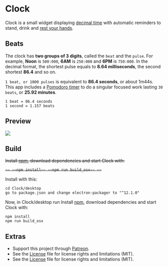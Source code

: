 # Clock

Clock is a small widget displaying [decimal time](http://wiki.xxiivv.com/desamber) with automatic reminders to stand, drink and [rest your hands](https://en.wikipedia.org/wiki/Repetitive_strain_injury).

## Beats

The clock has **two groups of 3 digits**, called the `beat` and the `pulse`. For example, **Noon** is `500:000`, **6AM** is `250:000` and **6PM** is `750:000`. In the decimal format, the shortest pulse equals to **8.64 milliseconds**, the second shortest **86.4** and so on. 

`1 beat, or 1000 pulses` is equivalent to **86.4 seconds**, or about 1m44s. This app includes a [Pomodoro timer](https://en.wikipedia.org/wiki/Pomodoro_Technique) to do a singular focused work lasting `30 beats`, or **25.92 minutes**.

```
1 beat = 86.4 seconds
1 second = 1.157 beats
```

## Preview

<img src='https://raw.githubusercontent.com/hundredrabbits/Clock/master/PREVIEW.jpg'/>

## Build


~~Install [npm](https://docs.npmjs.com/getting-started/installing-node), download dependencies and start Clock with:~~

~~```~~
~~npm install~~
~~npm run build_osx~~
~~```~~

Install with this:

```
cd Clock/desktop
go to package.json and change electron-packager to "^12.1.0"
```

Now, in Clock/desktop run
Install [npm](https://docs.npmjs.com/getting-started/installing-node), download dependencies and start Clock with:

```
npm install
npm run build_osx
```

## Extras

- Support this project through [Patreon](https://patreon.com/100).
- See the [License](LICENSE.md) file for license rights and limitations (MIT).
- See the [License](LICENSE.md) file for license rights and limitations (MIT).
